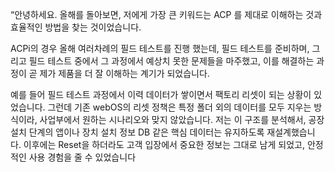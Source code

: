 “안녕하세요.
올해를 돌아보면, 저에게 가장 큰 키워드는 ACP 를 제대로 이해하는 것과 효율적인 방법을 찾는 것이었습니다. 

ACPi의 경우 올해 여러차례의 필드 테스트를 진행 했는데, 필드 테스트를 준비하며, 그리고 필드 테스트 중에서 그 과정에서 예상치 못한 문제들을 마주했고, 이를 해결하는 과정이 곧 제가 제품을 더 잘 이해하는 계기가 되었습니다. 


예를 들어 필드 테스트 과정에서 이력 데이터가 쌓이면서 팩토리 리셋이 되는 상황이 있었습니다.
그런데 기존 webOS의 리셋 정책은 특정 폴더 외의 데이터를 모두 지우는 방식이라, 사업부에서 원하는 시나리오와 맞지 않았습니다.
저는 이 구조를 분석해서, 공장 설치 단계의 앱이나 장치 설치 정보 DB 같은 핵심 데이터는 유지하도록 재설계했습니다.
이후에는 Reset을 하더라도 고객 입장에서 중요한 정보는 그대로 남게 되었고, 안정적인 사용 경험을 줄 수 있었습니다
